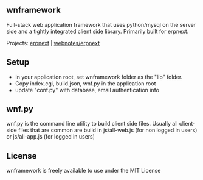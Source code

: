 ## wnframework

Full-stack web application framework that uses python/mysql on the server side and a tightly integrated client side library. Primarily built for erpnext.

Projects: [erpnext](http://erpnext.org) | [webnotes/erpnext](https://github.com/webnotes/erpnext)

## Setup

- In your application root, set wnframework folder as the "lib" folder.
- Copy index.cgi, build.json, wnf.py in the application root
- update "conf.py" with database, email authentication info

## wnf.py

wnf.py is the command line utility to build client side files. Usually all client-side files
that are common are build in js/all-web.js (for non logged in users) or js/all-app.js (for logged in users)

## License

wnframework is freely available to use under the MIT License